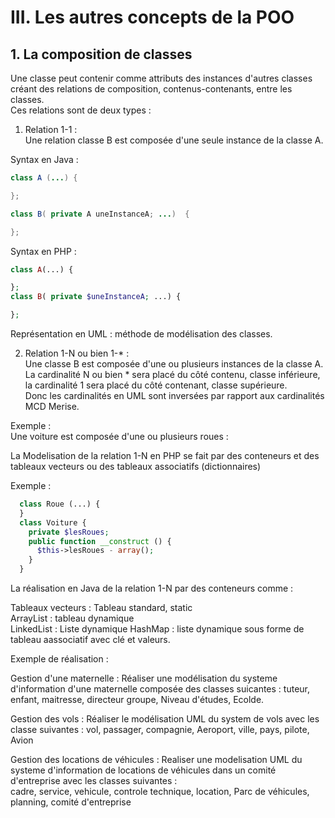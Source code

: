 # III. Les autres concepts de la POO

## 1. La composition de classes

Une classe peut contenir comme attributs des instances d'autres classes créant des relations de composition, contenus-contenants, entre les classes.  
Ces relations sont de deux types :
  1. Relation 1-1 :  
Une relation classe B est composée d'une seule instance de la classe A.

Syntax en Java :
  ```java
  class A (...) {

  };

  class B( private A uneInstanceA; ...)  {

  };

```

Syntax en PHP :
```php
class A(...) {

};
class B( private $uneInstanceA; ...) {

};
```
Représentation en UML : méthode de modélisation des classes.

  2. Relation 1-N ou bien 1-* :  
Une classe B est composée d'une ou plusieurs instances de la classe A.  
La cardinalité N ou bien * sera placé du côté contenu, classe inférieure, la cardinalité 1 sera placé du côté contenant, classe supérieure.   
Donc les cardinalités en UML sont inversées par rapport aux cardinalités MCD Merise.

Exemple :   
Une voiture est composée d'une ou plusieurs roues :

La Modelisation de la relation 1-N en PHP se fait par des conteneurs et des tableaux vecteurs ou des tableaux associatifs (dictionnaires)

Exemple :

```PHP
  class Roue (...) {  
  }
  class Voiture {
    private $lesRoues;
    public function __construct () {
      $this->lesRoues - array();
    }
  }
```

La réalisation en Java de la relation 1-N par des conteneurs comme :

Tableaux vecteurs : Tableau standard, static     
ArrayList : tableau dynamique   
LinkedList : Liste dynamique
HashMap : liste dynamique sous forme de tableau aassociatif avec clé et valeurs.


Exemple de réalisation :

Gestion d'une maternelle :
Réaliser une modélisation du systeme d'information d'une maternelle composée des classes suicantes : tuteur, enfant, maitresse, directeur groupe, Niveau d'études, Ecolde.

Gestion des vols :
Réaliser le modélisation UML du system de vols avec les classe suivantes : vol, passager, compagnie, Aeroport, ville, pays, pilote, Avion

Gestion des locations de véhicules :
Realiser une modelisation UML du systeme d'information de locations de véhicules dans un comité d'entreprise avec les classes suivantes :   
cadre, service, vehicule, controle technique, location, Parc de véhicules, planning, comité d'entreprise
